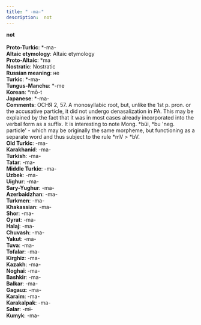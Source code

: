 ```yaml
---
title: " -ma-"
description:  not
---
```

<p data-pagefind-weight="0.5">
<strong> not</strong><br><br>
<strong>Proto-Turkic</strong>:  *-ma-<br>
<strong>Altaic etymology</strong>:  Altaic etymology<br>
<strong> Proto-Altaic</strong>:  *ma<br>
<strong>Nostratic</strong>:  Nostratic<br>
<strong>Russian meaning</strong>:  не<br>
<strong>Turkic</strong>:  *-ma-<br>
<strong>Tungus-Manchu</strong>:  *-me<br>
<strong>Korean</strong>:  *mō-t<br>
<strong>Japanese</strong>:  *-ma-<br>
<strong>Comments</strong>:  ОСНЯ 2, 57. A monosyllabic root, but, unlike the 1st p. pron. or the accusative particle, it did not undergo denasalization in PA. This may be explained by the fact that it was in most cases already incorporated into the verbal form as a suffix. It is interesting to note Mong. *büi, *bu 'neg. particle' - which may be originally the same morpheme, but functioning as a separate word and thus subject to the rule *mV > *bV.<br>
<strong>Old Turkic</strong>:  -ma-<br>
<strong>Karakhanid</strong>:  -ma-<br>
<strong>Turkish</strong>:  -ma-<br>
<strong>Tatar</strong>:  -ma-<br>
<strong>Middle Turkic</strong>:  -ma-<br>
<strong>Uzbek</strong>:  -ma-<br>
<strong>Uighur</strong>:  -ma-<br>
<strong>Sary-Yughur</strong>:  -ma-<br>
<strong>Azerbaidzhan</strong>:  -ma-<br>
<strong>Turkmen</strong>:  -ma-<br>
<strong>Khakassian</strong>:  -ma-<br>
<strong>Shor</strong>:  -ma-<br>
<strong>Oyrat</strong>:  -ma-<br>
<strong>Halaj</strong>:  -ma-<br>
<strong>Chuvash</strong>:  -ma-<br>
<strong>Yakut</strong>:  -ma-<br>
<strong>Tuva</strong>:  -ma-<br>
<strong>Tofalar</strong>:  -ma-<br>
<strong>Kirghiz</strong>:  -ma-<br>
<strong>Kazakh</strong>:  -ma-<br>
<strong>Noghai</strong>:  -ma-<br>
<strong>Bashkir</strong>:  -ma-<br>
<strong>Balkar</strong>:  -ma-<br>
<strong>Gagauz</strong>:  -ma-<br>
<strong>Karaim</strong>:  -ma-<br>
<strong>Karakalpak</strong>:  -ma-<br>
<strong>Salar</strong>:  -mɨ-<br>
<strong>Kumyk</strong>:  -ma-<br>

</p>
